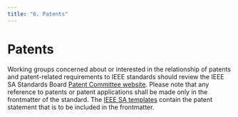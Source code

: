 ```yaml
---
title: "6. Patents"
---
```


# Patents

Working groups concerned about or interested in the relationship of patents and patent-related requirements to IEEE standards should review the IEEE SA Standards Board [Patent Committee website](https://standards.ieee.org/about/sasb/patcom/materials.html). Please note that any reference to patents or patent applications shall be made only in the frontmatter of the standard. The [IEEE SA templates](https://standards.ieee.org/develop/drafting-standard/resources.html) contain the patent statement that is to be included in the frontmatter.
